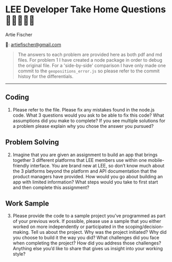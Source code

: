 # LEE Developer Take Home Questions 👩‍🏫👨🏻‍🏫

Artie Fischer

📧: artiefischer@gmail.com

> The answers to each problem are provided here as both pdf and md files. For problem 1 I have created a node package in order to debug the original file. For a 'side-by-side' comparison I have only made one commit to the `geopositions_error.js` so please refer to the commit histoy for the differentials.

---

## Coding

1. Please refer to the file.​ Please fix any mistakes found in the node.js code. What 3 questions would you ask to be able to fix this code? What assumptions did you make to complete? If you see multiple solutions for a problem please explain why you chose the answer you pursued?

## Problem Solving

2. Imagine that you are given an assignment to build an app that brings together 3 different platforms that LEE members use within one mobile-friendly interface. You are brand new at LEE, so don’t know much about the 3 platforms beyond the platform and API documentation that the product managers have provided. How would you go about building an app with limited information? What steps would you take to first start and then complete this assignment?

## Work Sample

3. Please provide the code to a sample project you’ve programmed as part of your previous work. If possible, please use a sample that you either worked on more independently or participated in the scoping/decision-making. Tell us about the project. Why was the project initiated? Why did you choose to build it the way you did? What challenges did you face when completing the project? How did you address those challenges? Anything else you’d like to share that gives us insight into your working style?

